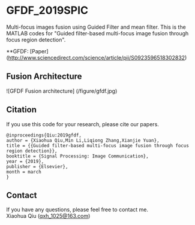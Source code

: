 # GFDF_2019SPIC
Multi-focus images fusion using Guided Filter and mean filter. This is the MATLAB codes for "Guided filter-based multi-focus image fusion through focus region detection".

**GFDF: [Paper] (http://www.sciencedirect.com/science/article/pii/S0923596518302832)

## Fusion Architecture

![GFDF Fusion architecture] (/figure/gfdf.jpg)

## Citation
If you use this code for your research, please cite our papers.
```
@inproceedings{Qiu:2019gfdf,
author = {Xiaohua Qiu,Min Li,Liqiong Zhang,Xianjie Yuan},
title = {{Guided filter-based multi-focus image fusion through focus region detection}},
booktitle = {Signal Processing: Image Communication},
year = {2019},
publisher = {Elsevier},
month = march
}
```
## Contact
If you have any questions, please feel free to contact me.  
Xiaohua Qiu (qxh_1025@163.com)
